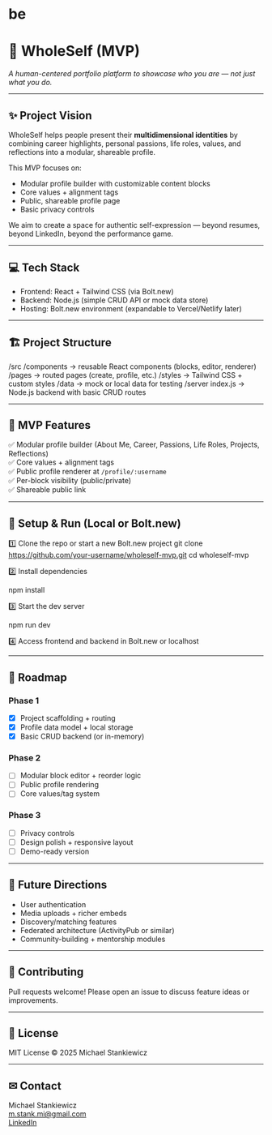 # be

# 🌟 WholeSelf (MVP)

_A human-centered portfolio platform to showcase who you are — not just what you do._

---

## ✨ Project Vision

WholeSelf helps people present their **multidimensional identities** by combining career highlights, personal passions, life roles, values, and reflections into a modular, shareable profile.

This MVP focuses on:
- Modular profile builder with customizable content blocks
- Core values + alignment tags
- Public, shareable profile page
- Basic privacy controls

We aim to create a space for authentic self-expression — beyond resumes, beyond LinkedIn, beyond the performance game.

---

## 💻 Tech Stack

- Frontend: React + Tailwind CSS (via Bolt.new)
- Backend: Node.js (simple CRUD API or mock data store)
- Hosting: Bolt.new environment (expandable to Vercel/Netlify later)

---

## 🏗 Project Structure

/src
/components → reusable React components (blocks, editor, renderer)
/pages → routed pages (create, profile, etc.)
/styles → Tailwind CSS + custom styles
/data → mock or local data for testing
/server
index.js → Node.js backend with basic CRUD routes


---

## 🚀 MVP Features

✅ Modular profile builder (About Me, Career, Passions, Life Roles, Projects, Reflections)  
✅ Core values + alignment tags  
✅ Public profile renderer at `/profile/:username`  
✅ Per-block visibility (public/private)  
✅ Shareable public link

---

## 🔧 Setup & Run (Local or Bolt.new)

1️⃣ Clone the repo or start a new Bolt.new project
git clone https://github.com/your-username/wholeself-mvp.git
cd wholeself-mvp


2️⃣ Install dependencies

npm install


3️⃣ Start the dev server

npm run dev


4️⃣ Access frontend and backend in Bolt.new or localhost

---

## 📅 Roadmap

### Phase 1
- [x] Project scaffolding + routing
- [x] Profile data model + local storage
- [x] Basic CRUD backend (or in-memory)

### Phase 2
- [ ] Modular block editor + reorder logic
- [ ] Public profile rendering
- [ ] Core values/tag system

### Phase 3
- [ ] Privacy controls
- [ ] Design polish + responsive layout
- [ ] Demo-ready version

---

## 🌿 Future Directions

- User authentication
- Media uploads + richer embeds
- Discovery/matching features
- Federated architecture (ActivityPub or similar)
- Community-building + mentorship modules

---

## 🤝 Contributing

Pull requests welcome! Please open an issue to discuss feature ideas or improvements.

---

## 📄 License

MIT License © 2025 Michael Stankiewicz

---

## ✉ Contact

Michael Stankiewicz  
m.stank.mi@gmail.com  
[LinkedIn](https://linkedin.com/in/mikestank)


